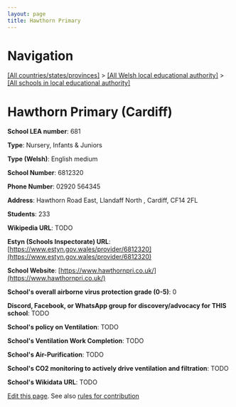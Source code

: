 ```yaml
---
layout: page
title: Hawthorn Primary
---
```

# Navigation

[[All countries/states/provinces]](../../..) > [[All Welsh local educational authority]](../..) > [[All schools in local educational authority]](..)

# Hawthorn Primary (Cardiff)

**School LEA number**: 681

**Type**: Nursery, Infants & Juniors

**Type (Welsh)**: English medium

**School Number**: 6812320

**Phone Number**: 02920 564345

**Address**: Hawthorn Road East, Llandaff North , Cardiff, CF14 2FL

**Students**: 233

**Wikipedia URL**: TODO

**Estyn (Schools Inspectorate) URL**: [https://www.estyn.gov.wales/provider/6812320](https://www.estyn.gov.wales/provider/6812320)

**School Website**: [https://www.hawthornpri.co.uk/](https://www.hawthornpri.co.uk/)

**School's overall airborne virus protection grade (0-5)**: 0

**Discord, Facebook, or WhatsApp group for discovery/advocacy for THIS school**: TODO

**School's policy on Ventilation**: TODO

**School's Ventilation Work Completion**: TODO

**School's Air-Purification**: TODO

**School's CO2 monitoring to actively drive ventilation and filtration**: TODO

**School's Wikidata URL**: TODO




[Edit this page](https://github.com/VentilationProject/Wales/edit/prif/./Cardiff/Hawthorn_Primary.md). See also [rules for contribution](../../../contribution-rules/)